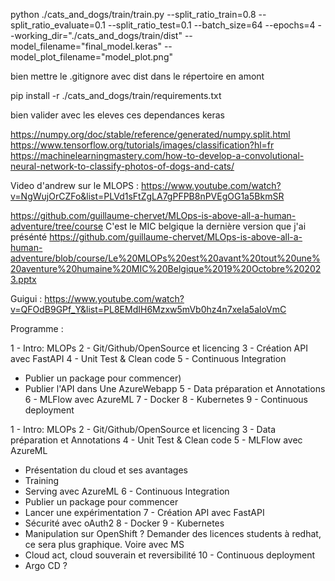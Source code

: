 python ./cats_and_dogs/train/train.py --split_ratio_train=0.8 --split_ratio_evaluate=0.1 --split_ratio_test=0.1 --batch_size=64 --epochs=4 --working_dir="./cats_and_dogs/train/dist" --model_filename="final_model.keras" --model_plot_filename="model_plot.png"

bien mettre le .gitignore avec dist dans le répertoire en amont

pip install -r ./cats_and_dogs/train/requirements.txt

bien valider avec les eleves ces dependances keras








https://numpy.org/doc/stable/reference/generated/numpy.split.html
https://www.tensorflow.org/tutorials/images/classification?hl=fr
https://machinelearningmastery.com/how-to-develop-a-convolutional-neural-network-to-classify-photos-of-dogs-and-cats/


Video d'andrew sur le MLOPS : https://www.youtube.com/watch?v=NgWujOrCZFo&list=PLVd1sFtZgLA7gPFPB8nPVEgOG1a5BkmSR

https://github.com/guillaume-chervet/MLOps-is-above-all-a-human-adventure/tree/course
C'est le MIC belgique la dernière version que j'ai présénté
https://github.com/guillaume-chervet/MLOps-is-above-all-a-human-adventure/blob/course/Le%20MLOPs%20est%20avant%20tout%20une%20aventure%20humaine%20MIC%20Belgique%2019%20Octobre%202023.pptx


Guigui : https://www.youtube.com/watch?v=QFOdB9GPf_Y&list=PL8EMdIH6Mzxw5mVb0hz4n7xeIa5aloVmC

Programme :

1 - Intro: MLOPs
2 - Git/Github/OpenSource et licencing
3 - Création API avec FastAPI
4 - Unit Test & Clean code
5 - Continuous Integration
- Publier un package pour commencer)
- Publier l'API dans Une AzureWebapp
  5 - Data préparation et Annotations
  6 - MLFlow avec AzureML
  7 - Docker
  8 - Kubernetes
  9 - Continuous deployment

1 - Intro: MLOPs
2 - Git/Github/OpenSource et licencing
3 - Data préparation et Annotations
4 - Unit Test & Clean code
5 - MLFlow avec AzureML
- Présentation du cloud et ses avantages
- Training
- Serving avec AzureML
  6 - Continuous Integration
- Publier un package pour commencer
- Lancer une expérimentation
  7 - Création API avec FastAPI
- Sécurité avec oAuth2
  8 - Docker
  9 - Kubernetes
- Manipulation sur OpenShift ? Demander des licences students à redhat, ce sera plus graphique. Voire avec MS
- Cloud act, cloud souverain et reversibilité
  10 - Continuous deployment
- Argo CD ?
